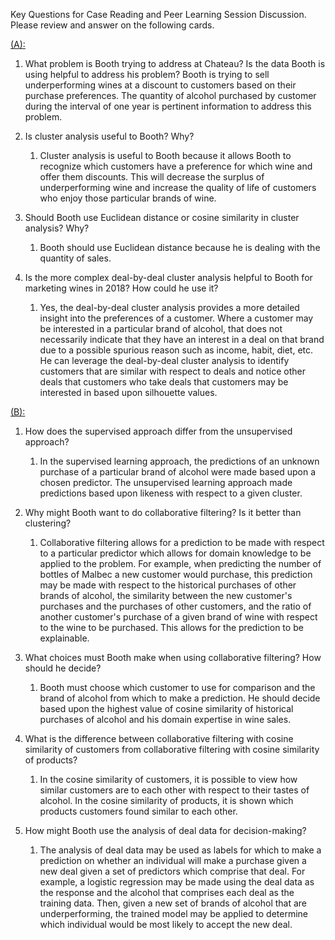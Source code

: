 

Key Questions for Case Reading and Peer Learning Session Discussion. Please review and answer on the following cards.

[(A):](https://services.hbsp.harvard.edu/api/courses/1122752/items/119023-PDF-ENG/sclinks/a48e580c9b5f5f1a72967f890e59d489)

1. What problem is Booth trying to address at Chateau? Is the data Booth is using helpful to address his problem? 
Booth is trying to sell underperforming wines at a discount to customers based on their purchase preferences. The quantity of alcohol purchased by customer during the interval of one year is pertinent information to address this problem. 

2. Is cluster analysis useful to Booth? Why?
   1. Cluster analysis is useful to Booth because it allows Booth to recognize which customers have a preference for which wine and offer them discounts. This will decrease the surplus of underperforming wine and increase the quality of life of customers who enjoy those particular brands of wine. 

3. Should Booth use Euclidean distance or cosine similarity in cluster analysis? Why?
   1. Booth should use Euclidean distance because he is dealing with the quantity of sales. 

4. Is the more complex deal-by-deal cluster analysis helpful to Booth for marketing wines in 2018? How could he use it? 
   1. Yes, the deal-by-deal cluster analysis provides a more detailed insight into the preferences of a customer. Where a customer may be interested in a particular brand of alcohol, that does not necessarily indicate that they have an interest in a deal on that brand due to a possible spurious reason such as income, habit, diet, etc. He can leverage the deal-by-deal cluster analysis to identify customers that are similar with respect to deals and notice other deals that customers who take deals that customers may be interested in based upon silhouette values. 

[(B):](https://services.hbsp.harvard.edu/api/courses/1122752/items/119024-PDF-ENG/sclinks/0cffa1fc9a19e19420b06d29840c7dcf)

1. How does the supervised approach differ from the unsupervised approach? 
   1. In the supervised learning approach, the predictions of an unknown purchase of a particular brand of alcohol were made based upon a chosen predictor. The unsupervised learning approach made predictions based upon likeness with respect to a given cluster.

2. Why might Booth want to do collaborative filtering? Is it better than clustering?
   1. Collaborative filtering allows for a prediction to be made with respect to a particular predictor which allows for domain knowledge to be applied to the problem. For example, when predicting the number of bottles of Malbec a new customer would purchase, this prediction may be made with respect to the historical purchases of other brands of alcohol, the similarity between the new customer's purchases and the purchases of other customers, and the ratio of another customer's purchase of a given brand of wine with respect to the wine to be purchased. This allows for the prediction to be explainable.

3. What choices must Booth make when using collaborative filtering? How should he decide?
   1. Booth must choose which customer to use for comparison and the brand of alcohol from which to make a prediction. He should decide based upon the highest value of cosine similarity of historical purchases of alcohol and his domain expertise in wine sales.

4. What is the difference between collaborative filtering with cosine similarity of customers from collaborative filtering with cosine similarity of products?
   1. In the cosine similarity of customers, it is possible to view how similar customers are to each other with respect to their tastes of alcohol. In the cosine similarity of products, it is shown which products customers found similar to each other.

5. How might Booth use the analysis of deal data for decision-making?
   1. The analysis of deal data may be used as labels for which to make a prediction on whether an individual will make a purchase given a new deal given a set of predictors which comprise that deal. For example, a logistic regression may be made using the deal data as the response and the alcohol that comprises each deal as the training data. Then, given a new set of brands of alcohol that are underperforming, the trained model may be applied to determine which individual would be most likely to accept the new deal.